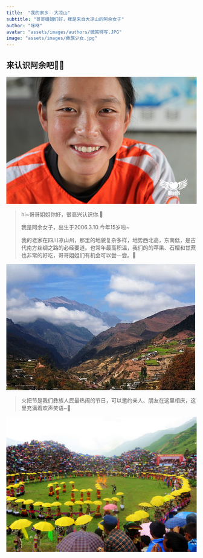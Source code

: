 ```yaml
---
title:  "我的家乡--大凉山"
subtitle: "哥哥姐姐们好，我是来自大凉山的阿余女子"
author: "咪咻"
avatar: "assets/images/authors/微笑特写.JPG"
image: "assets/images/彝族少女.jpg"
---
```


## 来认识阿余吧🧚‍♀️ 
![微笑特写.JPG](../assets/images/微笑特写.JPG)  

> hi~哥哥姐姐你好，很高兴认识你.🍬
> 
> 我是阿余女子，出生于2006.3.10.今年15岁啦~
> 
> 我的老家在四川凉山州，那里的地貌复杂多样，地势西北高，东南低，是古代南方丝绸之路的必经要道。也常年最高积温，我们的的苹果、石榴和甘蔗也非常的好吃，哥哥姐姐们有机会可以尝一尝。🍎  
> 
![大凉山.jpeg](../assets/images/大凉山.jpeg)
> 
> 火把节是我们彝族人民最热闹的节日，可以邀约亲人、朋友在这里相庆，这里充满着欢声笑语~🎈  
> 
![彝族火把节.png](../assets/images/彝族火把节.png)

